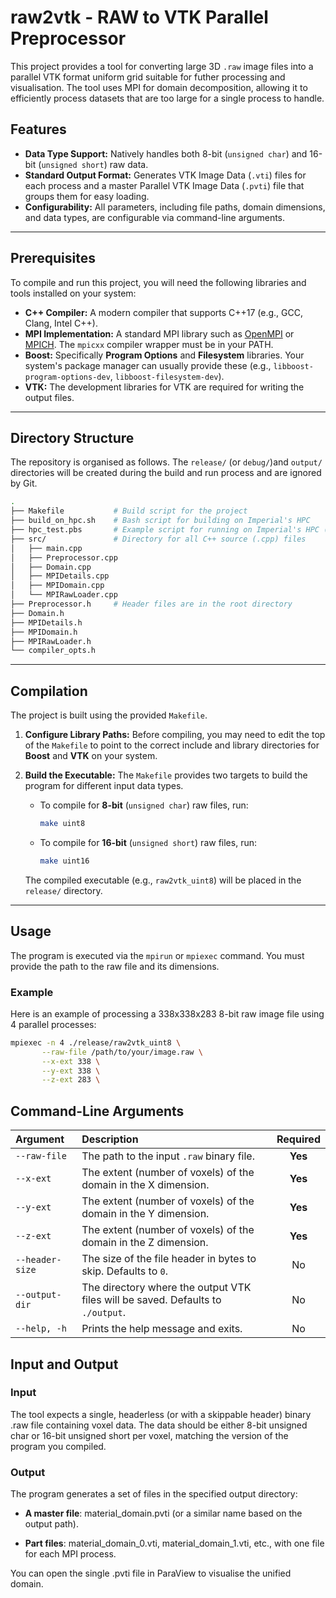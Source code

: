 # raw2vtk - RAW to VTK Parallel Preprocessor

This project provides a tool for converting large 3D `.raw` image files into a parallel VTK format uniform grid suitable for futher processing and visualisation. The tool uses MPI for domain decomposition, allowing it to efficiently process datasets that are too large for a single process to handle.


## Features

* **Data Type Support:** Natively handles both 8-bit (`unsigned char`) and 16-bit (`unsigned short`) raw data.
* **Standard Output Format:** Generates VTK Image Data (`.vti`) files for each process and a master Parallel VTK Image Data (`.pvti`) file that groups them for easy loading.
* **Configurability:** All parameters, including file paths, domain dimensions, and data types, are configurable via command-line arguments.

---

## Prerequisites

To compile and run this project, you will need the following libraries and tools installed on your system:

* **C++ Compiler:** A modern compiler that supports C++17 (e.g., GCC, Clang, Intel C++).
* **MPI Implementation:** A standard MPI library such as [OpenMPI](https://www.open-mpi.org/) or [MPICH](https://www.mpich.org/). The `mpicxx` compiler wrapper must be in your PATH.
* **Boost:** Specifically **Program Options** and **Filesystem** libraries. Your system's package manager can usually provide these (e.g., `libboost-program-options-dev`, `libboost-filesystem-dev`).
* **VTK:** The development libraries for VTK are required for writing the output files.

---

## Directory Structure

The repository is organised as follows. The `release/` (or `debug/`)and `output/` directories will be created during the build and run process and are ignored by Git.

```bash
.
├── Makefile           # Build script for the project
├── build_on_hpc.sh    # Bash script for building on Imperial's HPC
├── hpc_test.pbs       # Example script for running on Imperial's HPC (requires an image file)
├── src/               # Directory for all C++ source (.cpp) files
│   ├── main.cpp
│   ├── Preprocessor.cpp
│   ├── Domain.cpp
│   ├── MPIDetails.cpp
│   ├── MPIDomain.cpp
│   └── MPIRawLoader.cpp
├── Preprocessor.h     # Header files are in the root directory
├── Domain.h
├── MPIDetails.h
├── MPIDomain.h
├── MPIRawLoader.h
└── compiler_opts.h
```

---

## Compilation

The project is built using the provided `Makefile`.

1.  **Configure Library Paths:** Before compiling, you may need to edit the top of the `Makefile` to point to the correct include and library directories for **Boost** and **VTK** on your system.

2.  **Build the Executable:** The `Makefile` provides two targets to build the program for different input data types.

    * To compile for **8-bit** (`unsigned char`) raw files, run:
        ```bash
        make uint8
        ```
    * To compile for **16-bit** (`unsigned short`) raw files, run:
        ```bash
        make uint16
        ```

    The compiled executable (e.g., `raw2vtk_uint8`) will be placed in the `release/` directory.

---

## Usage

The program is executed via the `mpirun` or `mpiexec` command. You must provide the path to the raw file and its dimensions.

### Example

Here is an example of processing a 338x338x283 8-bit raw image file using 4 parallel processes:

```bash
mpiexec -n 4 ./release/raw2vtk_uint8 \
       --raw-file /path/to/your/image.raw \
       --x-ext 338 \
       --y-ext 338 \
       --z-ext 283 \
```

## Command-Line Arguments

| Argument       | Description                                                                    | Required |
| :------------- | :----------------------------------------------------------------------------- | :------: |
| `--raw-file`   | The path to the input `.raw` binary file.                                      |  **Yes** |
| `--x-ext`      | The extent (number of voxels) of the domain in the X dimension.                |  **Yes** |
| `--y-ext`      | The extent (number of voxels) of the domain in the Y dimension.                |  **Yes** |
| `--z-ext`      | The extent (number of voxels) of the domain in the Z dimension.                |  **Yes** |
| `--header-size`| The size of the file header in bytes to skip. Defaults to `0`.                 |    No    |
| `--output-dir` | The directory where the output VTK files will be saved. Defaults to `./output`. |    No    |
| `--help, -h`   | Prints the help message and exits.                                             |    No    |

## Input and Output
### Input
The tool expects a single, headerless (or with a skippable header) binary .raw file containing voxel data. The data should be either 8-bit unsigned char or 16-bit unsigned short per voxel, matching the version of the program you compiled.

### Output
The program generates a set of files in the specified output directory:

* **A master file**: material_domain.pvti (or a similar name based on the output path).

* **Part files**: material_domain_0.vti, material_domain_1.vti, etc., with one file for each MPI process.

You can open the single .pvti file in ParaView to visualise the unified domain.